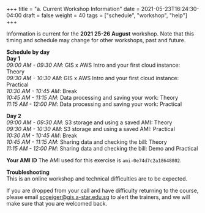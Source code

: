 +++
title = "a. Current Workshop Information"
date = 2021-05-23T16:24:30-04:00
draft = false 
weight = 40
tags = ["schedule", "workshop", "help"]
+++

Information is current for the **2021 25-26 August** workshop. Note that this timing and schedule may change for other workshops, past and future.

**Schedule by day**  
**Day 1**  
*09:00 AM - 09:30 AM*: GIS x AWS Intro and your first cloud instance: Theory  
*09:30 AM - 10:30 AM*: GIS x AWS Intro and your first cloud instance: Practical  
*10:30 AM - 10:45 AM*: Break  
*10:45 AM - 11:15 AM*: Data processing and saving your work: Theory  
*11:15 AM - 12:00 PM*: Data processing and saving your work: Practical  
   
**Day 2**  
*09:00 AM - 09:30 AM*: S3 storage and using a saved AMI: Theory  
*09:30 AM - 10:30 AM*: S3 storage and using a saved AMI: Practical  
*10:30 AM - 10:45 AM*: Break  
*10:45 AM - 11:15 AM*: Sharing data and checking the bill: Theory  
*11:15 AM - 12:00 PM*: Sharing data and checking the bill: Demo and Practical  

**Your AMI ID**
The AMI used for this exercise is `ami-0e74d7c2a18648802`.  
  
**Troubleshooting**  
This is an online workshop and technical difficulties are to be expected.  

If you are dropped from your call and have difficulty returning to the course, please email scgeiger@gis.a-star.edu.sg to alert the trainers, and we will make sure that you are welcomed back.
